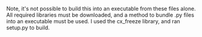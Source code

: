 Note, it's not possible to build this into an executable from these files alone. All required libraries must be downloaded, and a method to bundle .py files into an executable must be used. I used the cx_freeze library, and ran setup.py to build. 
